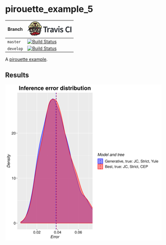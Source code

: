 # pirouette_example_5

Branch   |[![Travis CI logo](TravisCI.png)](https://travis-ci.org)
---------|---------------------------------------
`master` |[![Build Status](https://travis-ci.org/richelbilderbeek/pirouette_example_5.svg?branch=master)](https://travis-ci.org/richelbilderbeek/pirouette_example_5)
`develop`|[![Build Status](https://travis-ci.org/richelbilderbeek/pirouette_example_5.svg?branch=develop)](https://travis-ci.org/richelbilderbeek/pirouette_example_5)

A [pirouette example](https://github.com/richelbilderbeek/pirouette_examples).

## Results

![](example_5/errors.png)
